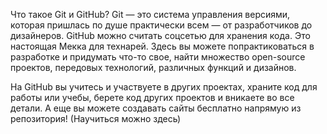 Что такое Git и GitHub?
Git — это система управления версиями, которая пришлась по душе практически всем — от разработчиков до дизайнеров. GitHub можно считать соцсетью для хранения кода. Это настоящая Мекка для технарей. Здесь вы можете попрактиковаться в разработке и придумать что-то свое, найти множество open-source проектов, передовых технологий, различных функций и дизайнов.

На GitHub вы учитесь и участвуете в других проектах, храните код для работы или учебы, берете код других проектов и вникаете во все детали. А еще вы можете создавать сайты бесплатно напрямую из репозитория! (Научиться можно здесь)